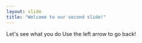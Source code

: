 ```yaml
---
layout: slide
title: "Welcome to our second slide!"
---
```

Let's see what you do
Use the left arrow to go back!
